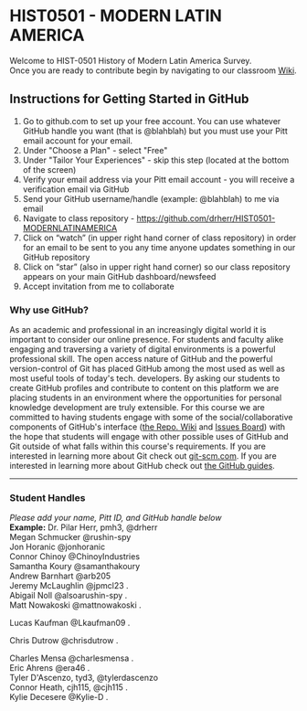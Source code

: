 # HIST0501 - MODERN LATIN AMERICA
Welcome to HIST-0501 History of Modern Latin America Survey.  
Once you are ready to contribute begin by navigating to our classroom [Wiki](https://github.com/drherr/HIST0501-MODERNLATINAMERICA/wiki).  
## Instructions for Getting Started in GitHub  
1. Go to github.com to set up your free account. You can use whatever GitHub handle you want (that is @blahblah) but you must use your Pitt email account for your email.   
2. Under "Choose a Plan" - select "Free"  
3. Under "Tailor Your Experiences" - skip this step (located at the bottom of the screen)
4. Verify your email address via your Pitt email account - you will receive a verification email via GitHub
5. Send your GitHub username/handle (example: @blahblah) to me via email
6. Navigate to class repository - https://github.com/drherr/HIST0501-MODERNLATINAMERICA
7. Click on “watch” (in upper right hand corner of class repository) in order for an email to be sent to you any time anyone updates something in our GitHub repository
8. Click on “star” (also in upper right hand corner) so our class repository appears on your main GitHub dashboard/newsfeed
9. Accept invitation from me to collaborate  
  
### Why use GitHub?  
As an academic and professional in an increasingly digital world it is important to consider our online presence. For students and faculty alike engaging and traversing a variety of digital environments is a powerful professional skill. The open access nature of GitHub and the powerful version-control of Git has placed GitHub among the most used as well as most useful tools of today's tech. developers. By asking our students to create GitHub profiles and contribute to content on this platform we are placing students in an environment where the opportunities for personal knowledge development are truly extensible. For this course we are committed to having students engage with some of the social/collaborative components of GitHub's interface ([the Repo. Wiki](https://github.com/drherr/HIST0501-MODERNLATINAMERICA/wiki) and [Issues Board](https://github.com/drherr/HIST0501-MODERNLATINAMERICA/issues)) with the hope that students will engage with other possible uses of GitHub and Git outside of what falls within this course's requirements. If you are interested in learning more about Git check out [git-scm.com](https://git-scm.com/). If you are interested in learning more about GitHub check out [the GitHub guides](https://guides.github.com/).  
  
***  
  
### Student Handles 
*Please add your name, Pitt ID, and GitHub handle below*  
**Example:** Dr. Pilar Herr, pmh3, @drherr  
Megan Schmucker @rushin-spy  
Jon Horanic @jonhoranic  
Connor Chinoy @ChinoyIndustries   
Samantha Koury @samanthakoury  
Andrew Barnhart @arb205  
Jeremy McLaughlin @jpmcl23 .  
Abigail Noll @alsoarushin-spy .  
Matt Nowakoski @mattnowakoski . 
  
Lucas Kaufman @Lkaufman09 .
  
Chris Dutrow @chrisdutrow . 
  
Charles Mensa @charlesmensa .  
  Eric Ahrens @era46 .  
  Tyler D'Ascenzo, tyd3, @tylerdascenzo  
Connor Heath, cjh115, @cjh115 .   
Kylie Decesere @Kylie-D . 
  
  




 

